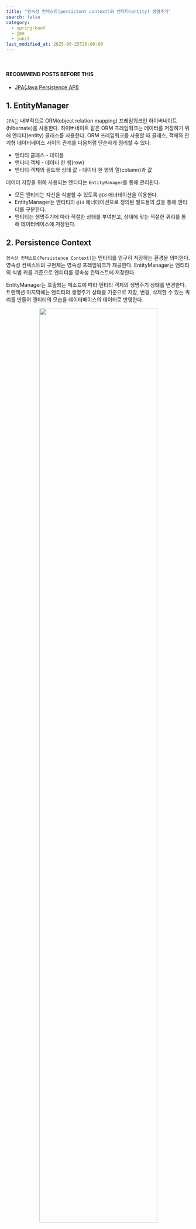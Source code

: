 ```yaml
---
title: "영속성 컨텍스트(persistent context)와 엔티티(entity) 생명주기"
search: false
category:
  - spring-boot
  - jpa
  - junit
last_modified_at: 2025-06-25T20:00:00
---
```


<br/>

#### RECOMMEND POSTS BEFORE THIS

- [JPA(Java Persistence API)][java-persistence-api-link]

## 1. EntityManager 

`JPA`는 내부적으로 ORM(object relation mapping) 프레임워크인 하이버네이트(hibernate)를 사용한다. 하이버네이트 같은 ORM 프레임워크는 데이터를 저장하기 위해 엔티티(entity) 클래스를 사용한다. ORM 프레임워크를 사용할 때 클래스, 객체와 관계형 데이터베이스 사이의 관계를 다음처럼 단순하게 정리할 수 있다.

- 엔티티 클래스 - 테이블
- 엔티티 객체 - 데이터 한 행(row)
- 엔티티 객체의 필드와 상태 값 - 데이터 한 행의 열(column)과 값 

데이터 저장을 위해 사용되는 엔티티는 `EntityManager`를 통해 관리된다. 

- 모든 엔티티는 자신을 식별할 수 있도록 `@Id` 애너테이션을 이용한다.
- EntityManager는 엔티티의 `@Id` 애너테이션으로 정의된 필드들의 값을 통해 엔티티를 구분한다.
- 엔티티는 생명주기에 따라 적절한 상태를 부여받고, 상태에 맞는 적절한 쿼리를 통해 데이터베이스에 저장된다. 

## 2. Persistence Context

`영속성 컨텍스트(Persistence Context)`는 엔티티를 영구히 저장하는 환경을 의미한다. 영속성 컨텍스트의 구현체는 영속성 프레임워크가 제공한다. EntityManager는 엔티티의 식별 키를 기준으로 엔티티를 영속성 컨텍스트에 저장한다. 

EntityManager는 호출되는 메소드에 따라 엔티티 객체의 생명주기 상태를 변경한다. 트랜잭션 마지막에는 엔티티의 생명주기 상태를 기준으로 저장, 변경, 삭제할 수 있는 쿼리를 만들어 엔티티의 모습을 데이터베이스의 데이터로 반영한다. 

<div align="center">
  <img src="/images/posts/2021/jpa-persistence-context-01.png" width="80%" class="image__border">
</div>

## 3. Entity Lifecycle

엔티티는 관리 대상인지, 관리 대상이 아닌지, 제거할 대상인지에 따라 EntityManager에게 적절한 상태를 부여받는다. 이를 엔티티의 생명주기(lifecycle)라고 하며 다음과 같은 상태들이 존재한다. 

- New
- Managed
- Detached
- Removed

각 생명주기 상태가 어떤 식으로 반영, 변경되는지 살펴보자. 엔티티 라이프사이클의 흐름은 다음과 같다.

- 각 상태에서 다른 상태로 이동할 수 있는 방향이 화살표로 표시되어 있다.
- 각 상태에서 다른 상태로 이동하기 위한 EntityManager의 메소드가 표시되어 있다.

<div align="center">
  <img src="/images/posts/2021/jpa-persistence-context-02.png" width="60%" class="image__border">
</div>
<center>https://gunlog.dev/JPA-Persistence-Context/</center>

<br/>

지금부터 JPA에서 말하는 엔티티의 상태와 EntityManager의 메소드를 호출에 따라 엔티티 상태가 어떻게 변경되는지 살펴보자. 먼저 비영속(new/transient) 상태를 살펴보자.

- 엔티티 객체를 새로 생성한 상태이다.
- 어플리케이션 메모리에만 존재하는 상태이며 EntityManager에 의해 별도로 관리되지 않는다. 

```java
    Member member = new Member();
    member.setId("010-1234-1234");
    member.setName("Junhyunny");
```

다음은 영속(managed) 상태에 대해 살펴보자.

- 엔티티 객체를 EntityManager가 관리하고 있는 상태이다.
  - 영속성 컨텍스트에 저장된 상태이다.
- 엔티티는 다음과 같은 시점에 영속 상태가 된다. 
  - 엔티티가 `persist` 메소드를 통해 영속성 컨텍스트에 저장되는 시점
  - EntityManager가 데이터베이스에서 데이터를 조회하는 시점
  - 상태 관리에서 제외된 엔티티가 `merge` 메소드를 통해 영속성 컨텍스트로 복귀하는 시점

```java
    Member member = new Member();
    member.setId("010-1234-1234");
    member.setName("Junhyunny");
    entityManager.persist(member);
```

다음은 준영속(detached) 상태이다.

- EntityManager에 의해 관리되다가 영속성 컨텍스트에서 제외된 상태이다.
- `detach` 메소드를 통해 영속성 컨텍스트에서 분리된다. 
- 준영속 상태 객체의 상태 변화는 EntityManager가 감지하지 못하여 데이터베이스에 반영되지 않는다. 
- EntityManager에 의해 관리되지 않을 뿐 데이터베이스에서 삭제되진 않는다. 

```java
    Member member = entityManager.find(Member.class, "01012341234");
    entityManager.detach(member);
```

마지막으로 삭제(removed) 상태이다.

- 엔티티를 삭제하겠다고 표시된 상태이다. 
- `remove` 메소드에 의해 삭제 상태로 변경된다. 

```java
    Member member = entityManager.find(Member.class, "01012341234");
    entityManager.remove(member);
```

## 3. Tests for EntityManager methods

간단한 테스트 코드들을 통해 EntityManager 메소드 동작 결과들을 살펴보자. 처음은 `persist` 메소드이다.

1. 새로 생성한 객체를 persist 메소드를 통해 영속성 컨텍스트에 저장한다.
2. 트랜잭션을 커밋(commit)하고, 영속성 컨텍스트를 모두 정리한다.
3. find 메소드로 엔티티를 데이터베이스에서 조회한다.
4. 조회한 엔티티의 상태 값을 확인한다. 
  - ID 값은 "010-1234-1234" 이다.
  - 이름 값은 "Junhyunny" 이다.

```java
package blog.in.action.lifecycle;

import blog.in.action.entity.Member;
import lombok.extern.slf4j.Slf4j;
import org.junit.jupiter.api.Test;
import org.springframework.boot.test.context.SpringBootTest;

import javax.persistence.EntityManager;
import javax.persistence.EntityManagerFactory;
import javax.persistence.PersistenceUnit;

import static org.hamcrest.MatcherAssert.assertThat;
import static org.hamcrest.Matchers.equalTo;

@Slf4j
@SpringBootTest(properties = {
        "spring.jpa.show-sql=true",
})
public class PersistTest {

    @PersistenceUnit
    private EntityManagerFactory factory;

    void persistAndClear(EntityManager em, Member member) {
        em.getTransaction().begin();
        em.persist(member);
        em.getTransaction().commit();
        em.clear();
    }

    @Test
    void find_member_after_persist() {
        EntityManager em = factory.createEntityManager();
        try {
            Member member = new Member();
            member.setId("010-1234-1234");
            member.setName("Junhyunny");
            persistAndClear(em, member);

            member = em.find(Member.class, "010-1234-1234");

            assertThat(member.getId(), equalTo("010-1234-1234"));
            assertThat(member.getName(), equalTo("Junhyunny"));
        } catch (Exception ex) {
            em.getTransaction().rollback();
            throw new RuntimeException(ex);
        } finally {
            em.close();
        }
    }
}
```

테스트는 정상적으로 통과하며, 다음과 같은 수행 로그를 남긴다.

- 트랜잭션이 커밋되는 시점에 `insert` 쿼리가 수행된다.
- `find` 메소드를 통해 엔티티 조회 시 `select` 쿼리가 수행된다.

```
Hibernate: insert into tb_member (name, id) values (?, ?)
Hibernate: select member0_.id as id1_0_0_, member0_.name as name2_0_0_ from tb_member member0_ where member0_.id=?
```

다음은 `detach` 메소드를 테스트해본다. 두 가지를 테스트한다.

- 준영속 상태 엔티티를 변경하면 데이터베이스에 반영되는가?
- 준영속 상태 엔티티를 제거(remove)하면 무슨 현상이 발생하는가?

먼저 준영속 상태 엔티티를 변경했을 때 데이터베이스에 반영이되는지 확인하는 테스트를 살펴보자.

1. 조회한 엔티티를 detach 메소드를 통해 준영속 상태로 만든다.
2. 객체 이름을 "Jua"로 변경한다.
3. 트랜잭션을 커밋하고, 영속성 컨텍스트를 모두 정리한다.
4. find 메소드로 엔티티를 데이터베이스에서 다시 조회한다.
5. 조회한 엔티티의 이름 값이 "Junhyunny"인지 확인한다.

```java
package blog.in.action.lifecycle;

import blog.in.action.entity.Member;
import lombok.extern.slf4j.Slf4j;
import org.junit.jupiter.api.BeforeEach;
import org.junit.jupiter.api.Test;
import org.springframework.boot.test.context.SpringBootTest;

import javax.persistence.EntityManager;
import javax.persistence.EntityManagerFactory;
import javax.persistence.PersistenceUnit;

import static org.hamcrest.MatcherAssert.assertThat;
import static org.hamcrest.Matchers.equalTo;
import static org.junit.jupiter.api.Assertions.assertThrows;

@Slf4j
@SpringBootTest(properties = {
        "spring.jpa.show-sql=true",
})
public class DetachTest {

    @PersistenceUnit
    private EntityManagerFactory factory;

    @BeforeEach
    void beforeEach() {
        EntityManager em = factory.createEntityManager();
        try {
            em.getTransaction().begin();
            Member member = new Member();
            member.setId("010-1234-1234");
            member.setName("Junhyunny");
            em.persist(member);
            em.getTransaction().commit();
        } catch (Exception ex) {
            em.getTransaction().rollback();
            throw new RuntimeException(ex);
        } finally {
            em.close();
        }
    }

    @Test
    void detached_entity_is_not_updated() {
        EntityManager em = factory.createEntityManager();
        try {
            em.getTransaction().begin();
            Member member = em.find(Member.class, "010-1234-1234");
            em.detach(member);
            member.setName("Jua");
            em.getTransaction().commit();
            em.clear();


            member = em.find(Member.class, "010-1234-1234");
            assertThat(member.getName(), equalTo("Junhyunny"));
        } catch (Exception ex) {
            em.getTransaction().rollback();
            throw new RuntimeException(ex);
        } finally {
            em.close();
        }
    }

    // ...
}
```

테스트는 정상적으로 통과하며, 다음과 같은 수행 로그를 남긴다.

- 테스트 시작 전 테스트 데이터를 삽입하면서 `insert` 쿼리가 수행된다.
- 테스트 초반에 `find` 메소드로 엔티티를 조회하면서 `select` 쿼리가 수행된다.
- 준영속 상태 엔티티 변화는 데이터베이스에 반영되지 않으므로 `update` 쿼리가 수행되지 않는다.
- `find` 메소드로 다시 엔티티를 조회할 때 `select` 쿼리가 수행된다. 

```
Hibernate: insert into tb_member (name, id) values (?, ?)
Hibernate: select member0_.id as id1_0_0_, member0_.name as name2_0_0_ from tb_member member0_ where member0_.id=?
Hibernate: select member0_.id as id1_0_0_, member0_.name as name2_0_0_ from tb_member member0_ where member0_.id=?
```

다음은 준영속 상태 엔티티를 제거하면 무슨 현상이 발생하는지 확인하는 테스트다.

1. 조회한 엔티티를 detach 메소드를 통해 준영속 상태로 만든다.
2. 준영속 상태 객체를 remove 메소드를 통해 제거 대상으로 만든다.
3. IllegalArgumentException 예외가 발생하는지 확인한다.
4. 발생한 예외의 메시지를 로그로 확인한다.

```java
package blog.in.action.lifecycle;

import blog.in.action.entity.Member;
import lombok.extern.slf4j.Slf4j;
import org.junit.jupiter.api.BeforeEach;
import org.junit.jupiter.api.Test;
import org.springframework.boot.test.context.SpringBootTest;

import javax.persistence.EntityManager;
import javax.persistence.EntityManagerFactory;
import javax.persistence.PersistenceUnit;

import static org.hamcrest.MatcherAssert.assertThat;
import static org.hamcrest.Matchers.equalTo;
import static org.junit.jupiter.api.Assertions.assertThrows;

@Slf4j
@SpringBootTest(properties = {
        "spring.jpa.show-sql=true",
})
public class DetachTest {

    @PersistenceUnit
    private EntityManagerFactory factory;

    @BeforeEach
    void beforeEach() {
        EntityManager em = factory.createEntityManager();
        try {
            em.getTransaction().begin();
            Member member = new Member();
            member.setId("010-1234-1234");
            member.setName("Junhyunny");
            em.persist(member);
            em.getTransaction().commit();
        } catch (Exception ex) {
            em.getTransaction().rollback();
            throw new RuntimeException(ex);
        } finally {
            em.close();
        }
    }

    // ...

    @Test
    void throw_exception_when_remove_detached_entity() {
        EntityManager em = factory.createEntityManager();
        try {
            em.getTransaction().begin();
            Member member = em.find(Member.class, "010-1234-1234");
            em.detach(member);

            Throwable throwable = assertThrows(IllegalArgumentException.class, () -> em.remove(member));
            log.warn(throwable.getMessage());
        } catch (Exception ex) {
            em.getTransaction().rollback();
            throw new RuntimeException(ex);
        } finally {
            em.close();
        }
    }
}
```

테스트는 정상적으로 통과하며, 다음과 같은 수행 로그를 남긴다.

- 테스트 시작 전 테스트 데이터를 삽입하면서 `insert` 쿼리가 수행된다.
- 테스트 초반에 `find` 메소드로 엔티티를 조회하면서 `select` 쿼리가 수행된다.
- 영속성 컨텍스트에서 관리되지 않는 엔티티가 `remove` 메소드에 전달된다.
  - 영속성 컨텍스트에 관리되지 않는 엔티티이므로 데이터베이스에 해당 엔티티가 존재하는지 확인하고자 `select` 쿼리가 수행된다.
  - 비영속 엔티티를 사용해도 `select` 쿼리가 동일하게 발생한다.
- `IllegalArgumentException` 예외가 발생하면서 다음과 같은 에러 메시지를 출력한다. 
  - Removing a detached instance blog.in.action.entity.Member#010-1234-1234

```
Hibernate: insert into tb_member (name, id) values (?, ?)
Hibernate: select member0_.id as id1_0_0_, member0_.name as name2_0_0_ from tb_member member0_ where member0_.id=?
Hibernate: select member_.id, member_.name as name2_0_ from tb_member member_ where member_.id=?
2022-09-25 02:40:02.340  WARN 55106 --- [           main] blog.in.action.lifecycle.DetachTest      : Removing a detached instance blog.in.action.entity.Member#010-1234-1234
```

마지막으로 `remove` 메소드에 대한 테스트를 수행한다. remove 메소드를 통해 엔티티를 삭제 상태로 만들고, 데이터베이스에서 삭제되는지 확인한다. 

1. 조회한 엔티티를 remove 메소드를 통해 삭제 상태로 만든다.
2. 트랜잭션을 커밋하고, 영속성 컨텍스트를 모두 정리한다.
3. find 메소드로 엔티티를 데이터베이스에서 다시 조회한다.
4. 조회된 엔티티가 없음을 확인한다.

```java
package blog.in.action.lifecycle;

import blog.in.action.entity.Member;
import lombok.extern.slf4j.Slf4j;
import org.junit.jupiter.api.BeforeEach;
import org.junit.jupiter.api.Test;
import org.springframework.boot.test.context.SpringBootTest;

import javax.persistence.EntityManager;
import javax.persistence.EntityManagerFactory;
import javax.persistence.PersistenceUnit;

import static org.hamcrest.MatcherAssert.assertThat;
import static org.hamcrest.Matchers.equalTo;

@Slf4j
@SpringBootTest(properties = {
        "spring.jpa.show-sql=true",
})
public class RemoveTest {

    @PersistenceUnit
    private EntityManagerFactory factory;

    @BeforeEach
    void beforeEach() {
        EntityManager em = factory.createEntityManager();
        try {
            em.getTransaction().begin();
            Member member = new Member();
            member.setId("010-1234-1234");
            member.setName("Junhyunny");
            em.persist(member);
            em.getTransaction().commit();
        } catch (Exception ex) {
            em.getTransaction().rollback();
            throw new RuntimeException(ex);
        } finally {
            em.close();
        }
    }

    void removeByIdAndClear(EntityManager em, String id) {
        em.getTransaction().begin();
        Member member = em.find(Member.class, id);
        em.remove(member);
        em.getTransaction().commit();
        em.clear();
    }

    @Test
    void entity_is_null_when_find_removed_entity() {
        EntityManager em = factory.createEntityManager();
        try {
            removeByIdAndClear(em, "010-1234-1234");

            Member member = em.find(Member.class, "010-1234-1234");

            assertThat(member, equalTo(null));
        } catch (Exception ex) {
            em.getTransaction().rollback();
            throw new RuntimeException(ex);
        } finally {
            em.close();
        }
    }
}
```

테스트는 정상적으로 통과하며, 다음과 같은 수행 로그를 남긴다.

- 테스트 시작 전 테스트 데이터를 삽입하면서 `insert` 쿼리가 수행된다.
- 테스트 초반에 `find` 메소드로 엔티티를 조회하면서 `select` 쿼리가 수행된다.
- `remove` 메소드로 엔티티를 삭제 상태로 만들고, 트랜잭션을 커밋하면 `delete` 쿼리가 수행된다.
- `find` 메소드로 다시 엔티티를 조회할 때 `select` 쿼리가 수행된다. 

```
Hibernate: insert into tb_member (name, id) values (?, ?)
Hibernate: select member0_.id as id1_0_0_, member0_.name as name2_0_0_ from tb_member member0_ where member0_.id=?
Hibernate: delete from tb_member where id=?
Hibernate: select member0_.id as id1_0_0_, member0_.name as name2_0_0_ from tb_member member0_ where member0_.id=?
```

## CLOSING

persist 메소드와 remove 메소드 호출 시점에 쿼리가 수행되지 않는 현상은 `JPA` 지연 쓰기(write-behind) 기능 때문이다. 관련된 내용은 다음 포스트에서 자세히 다룬다.

#### TEST CODE REPOSITORY

- <https://github.com/Junhyunny/blog-in-action/tree/master/2021-02-02-jpa-persistence-context>

#### RECOMMEND NEXT POSTS

- [EntityManager 특징과 영속성 컨텍스트 장점][persistence-context-advantages-link]
- [JPA 플러쉬(flush)][jpa-flush-link]
- [JPA 클리어(clear)][jpa-clear-link]

#### REFERENCE

- <https://gunlog.dev/JPA-Persistence-Context/>
- <https://gmlwjd9405.github.io/2019/08/06/persistence-context.html>

[java-persistence-api-link]: https://junhyunny.github.io/spring-boot/jpa/java-persistence-api/

[persistence-context-advantages-link]: https://junhyunny.github.io/spring-boot/jpa/junit/persistence-context-advantages/
[jpa-flush-link]: https://junhyunny.github.io/spring-boot/jpa/junit/jpa-flush/
[jpa-clear-link]: https://junhyunny.github.io/spring-boot/jpa/junit/jpa-clear/